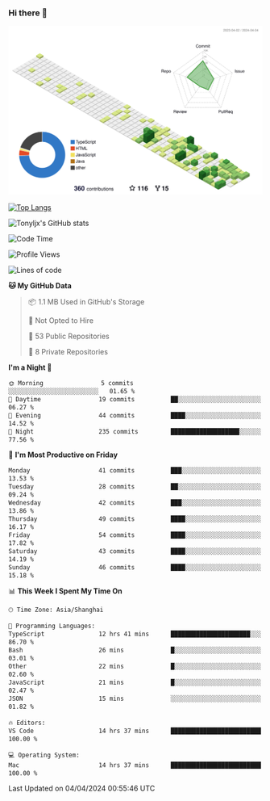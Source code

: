 ### Hi there 👋

![](./profile-3d-contrib/profile-green-animate.svg)

 

[![Top Langs](https://github-readme-stats.vercel.app/api/top-langs/?username=tonyljx)](https://github.com/anuraghazra/github-readme-stats)

![Tonyljx's GitHub stats](https://github-readme-stats.vercel.app/api?username=tonyljx&theme=default&show_icons=true)

 

<!--START_SECTION:waka-->
![Code Time](http://img.shields.io/badge/Code%20Time-263%20hrs%2052%20mins-blue)

![Profile Views](http://img.shields.io/badge/Profile%20Views-2-blue)

![Lines of code](https://img.shields.io/badge/From%20Hello%20World%20I%27ve%20Written-365.3%20thousand%20lines%20of%20code-blue)

**🐱 My GitHub Data** 

> 📦 1.1 MB Used in GitHub's Storage 
 > 
> 🚫 Not Opted to Hire
 > 
> 📜 53 Public Repositories 
 > 
> 🔑 8 Private Repositories 
 > 
**I'm a Night 🦉** 

```text
🌞 Morning                5 commits           ░░░░░░░░░░░░░░░░░░░░░░░░░   01.65 % 
🌆 Daytime                19 commits          ██░░░░░░░░░░░░░░░░░░░░░░░   06.27 % 
🌃 Evening                44 commits          ████░░░░░░░░░░░░░░░░░░░░░   14.52 % 
🌙 Night                  235 commits         ███████████████████░░░░░░   77.56 % 
```
📅 **I'm Most Productive on Friday** 

```text
Monday                   41 commits          ███░░░░░░░░░░░░░░░░░░░░░░   13.53 % 
Tuesday                  28 commits          ██░░░░░░░░░░░░░░░░░░░░░░░   09.24 % 
Wednesday                42 commits          ███░░░░░░░░░░░░░░░░░░░░░░   13.86 % 
Thursday                 49 commits          ████░░░░░░░░░░░░░░░░░░░░░   16.17 % 
Friday                   54 commits          ████░░░░░░░░░░░░░░░░░░░░░   17.82 % 
Saturday                 43 commits          ████░░░░░░░░░░░░░░░░░░░░░   14.19 % 
Sunday                   46 commits          ████░░░░░░░░░░░░░░░░░░░░░   15.18 % 
```


📊 **This Week I Spent My Time On** 

```text
🕑︎ Time Zone: Asia/Shanghai

💬 Programming Languages: 
TypeScript               12 hrs 41 mins      ██████████████████████░░░   86.70 % 
Bash                     26 mins             █░░░░░░░░░░░░░░░░░░░░░░░░   03.01 % 
Other                    22 mins             █░░░░░░░░░░░░░░░░░░░░░░░░   02.60 % 
JavaScript               21 mins             █░░░░░░░░░░░░░░░░░░░░░░░░   02.47 % 
JSON                     15 mins             ░░░░░░░░░░░░░░░░░░░░░░░░░   01.82 % 

🔥 Editors: 
VS Code                  14 hrs 37 mins      █████████████████████████   100.00 % 

💻 Operating System: 
Mac                      14 hrs 37 mins      █████████████████████████   100.00 % 
```


 Last Updated on 04/04/2024 00:55:46 UTC
<!--END_SECTION:waka-->
